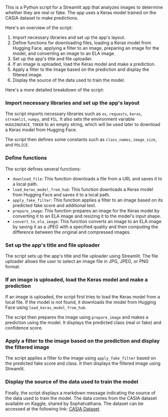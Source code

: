 This is a Python script for a Streamlit app that analyzes images to determine whether they are real or fake. The app uses a Keras model trained on the CASIA dataset to make predictions.

Here's an overview of the script:

1. Import necessary libraries and set up the app's layout.
2. Define functions for downloading files, loading a Keras model from Hugging Face, applying a filter to an image, preparing an image for the model, and converting an image to an ELA image.
3. Set up the app's title and file uploader.
4. If an image is uploaded, load the Keras model and make a prediction.
5. Apply a filter to the image based on the prediction and display the filtered image.
6. Display the source of the data used to train the model.

Here's a more detailed breakdown of the script:

### Import necessary libraries and set up the app's layout

The script imports necessary libraries such as `os`, `requests`, `keras`, `streamlit`, `numpy`, and `PIL`. It also sets the environment variable `HUGGINGFACE_TOKEN` to an empty string, which will be used later to download a Keras model from Hugging Face.

The script then defines some constants such as `class_names`, `image_size`, and `POLICE`.

### Define functions

The script defines several functions:

* `download_file`: This function downloads a file from a URL and saves it to a local path.
* `load_keras_model_from_hub`: This function downloads a Keras model from Hugging Face and saves it to a local path.
* `apply_fake_filter`: This function applies a filter to an image based on its predicted fake score and additional text.
* `prepare_image`: This function prepares an image for the Keras model by converting it to an ELA image and resizing it to the model's input shape.
* `convert_to_ela_image`: This function converts an image to an ELA image by saving it as a JPEG with a specified quality and then computing the difference between the original and compressed images.

### Set up the app's title and file uploader

The script sets up the app's title and file uploader using Streamlit. The file uploader allows the user to select an image file in JPG, JPEG, or PNG format.

### If an image is uploaded, load the Keras model and make a prediction

If an image is uploaded, the script first tries to load the Keras model from a local file. If the model is not found, it downloads the model from Hugging Face using `load_keras_model_from_hub`.

The script then prepares the image using `prepare_image` and makes a prediction using the model. It displays the predicted class (real or fake) and confidence score.

### Apply a filter to the image based on the prediction and display the filtered image

The script applies a filter to the image using `apply_fake_filter` based on the predicted fake score and class. It then displays the filtered image using Streamlit.

### Display the source of the data used to train the model

Finally, the script displays a markdown message indicating the source of the data used to train the model. The data comes from the CASIA dataset available on Kaggle, shared by Sophatvathana. The dataset can be accessed at the following link: [CASIA Dataset](https://www.kaggle.com/datasets/sophatvathana/casia-dataset).
